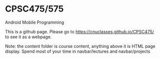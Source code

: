 # CPSC475/575
Android Mobile Programming

This is a github page.  Please go to https://cnuclasses.github.io/CPSC475/ to see it as a webpage.

Note: the content folder is course content, anything above it is HTML page display.  Spend most of your time in navbar/lectures and navbar/projects
